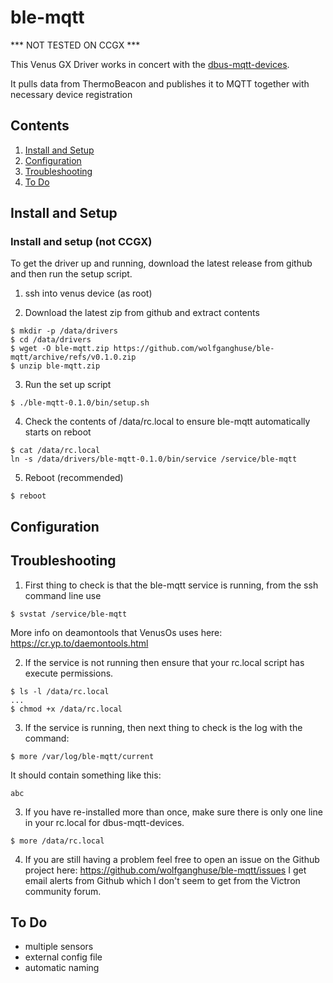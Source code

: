 # ble-mqtt

*** NOT TESTED ON CCGX ***

This Venus GX Driver works in concert with the [dbus-mqtt-devices](https://github.com/freakent/dbus-mqtt-devices).

It pulls data from ThermoBeacon and publishes it to MQTT together with necessary device registration

## Contents
1. [Install and Setup](#Install-and-Setup)
2. [Configuration](#Configuration)
3. [Troubleshooting](#Troubleshooting)
4. [To Do](#To-Do)


## Install and Setup 

### Install and setup (not CCGX)

To get the driver up and running, download the latest release from github and then run the setup script.

1. ssh into venus device (as root)

2. Download the latest zip from github and extract contents

```
$ mkdir -p /data/drivers
$ cd /data/drivers
$ wget -O ble-mqtt.zip https://github.com/wolfganghuse/ble-mqtt/archive/refs/v0.1.0.zip
$ unzip ble-mqtt.zip
```

3. Run the set up script
```
$ ./ble-mqtt-0.1.0/bin/setup.sh
```

4. Check the contents of /data/rc.local to ensure ble-mqtt automatically starts on reboot
```
$ cat /data/rc.local
ln -s /data/drivers/ble-mqtt-0.1.0/bin/service /service/ble-mqtt
```

5. Reboot (recommended)
```
$ reboot
```


## Configuration
	

## Troubleshooting
1) First thing to check is that the ble-mqtt service is running, from the ssh command line use
```
$ svstat /service/ble-mqtt
```
More info on deamontools that VenusOs uses here: https://cr.yp.to/daemontools.html

2) If the service is not running then ensure that your rc.local script has execute permissions.
```
$ ls -l /data/rc.local
...
$ chmod +x /data/rc.local
```
3) If the service is running, then next thing to check is the log with the command:
```
$ more /var/log/ble-mqtt/current
```
It should contain something like this:
```
abc
```

3) If you have re-installed more than once, make sure there is only one line in your rc.local for dbus-mqtt-devices.
```
$ more /data/rc.local 
```

4) If you are still having a problem feel free to open an issue on the Github project here: https://github.com/wolfganghuse/ble-mqtt/issues
I get email alerts from Github which I don't seem to get from the Victron community forum.


## To Do
- multiple sensors
- external config file
- automatic naming
